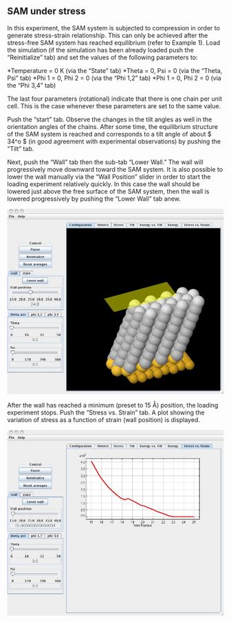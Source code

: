 

## SAM under stress 

In this experiment, the SAM system is subjected to compression in order to generate stress-strain relationship. This can only be achieved after the stress-free SAM system has reached equilibrium (refer to Example 1). Load the simulation (if the simulation has been already loaded push the “Reinitialize” tab) and set the values of the following parameters to:


*Temperature = 0 K (via the “State” tab)
*Theta = 0, Psi = 0 (via the “Theta, Psi” tab)
*Phi 1 = 0, Phi 2 = 0 (via the “Phi 1,2” tab)
*Phi 1 = 0, Phi 2 = 0 (via the “Phi 3,4” tab)


The last four parameters (rotational) indicate that there is one chain per unit cell. This is the case whenever these parameters are set to the same value. 


Push the “start” tab. Observe the changes in the tilt angles as well in the orientation angles of the chains. After some time, the equilibrium structure of the SAM system is reached and corresponds to a tilt angle of about $ 34^o $ (in good agreement with experimental observations) by pushing the “Tilt” tab. 


Next, push the “Wall” tab then the sub-tab “Lower Wall.” The wall will progressively move downward toward the SAM system. It is also possible to lower the wall manually via the “Wall Position” slider in order to start the loading experiment relatively quickly. In this case the wall should be lowered just above the free surface of the SAM system, then the wall is lowered progressively by pushing the “Lower Wall” tab anew.

![](<./Monolayer example2-1.jpg>) 


After the wall has reached a minimum (preset to 15 Å) position, the loading experiment stops. Push the “Stress vs. Strain” tab. A plot showing the variation of stress as a function of strain (wall position) is displayed.


![](<./Monolayer example2-2.jpg>)